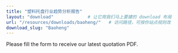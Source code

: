 ```yaml
---
title: "塑料托盘行业趋势分析报告"
layout: "download"             # 让它用我们马上要建的 download 布局
url: "/resources/downloads/baoheng/"   # 访问路径，可按你站点规则改
download_slug: "Baoheng"
---
```


Please fill the form to receive our latest quotation PDF.
